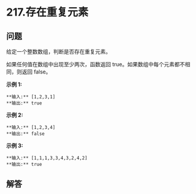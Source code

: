 # 217.存在重复元素

## 问题

给定一个整数数组，判断是否存在重复元素。

如果任何值在数组中出现至少两次，函数返回 true。如果数组中每个元素都不相同，则返回 false。

**示例 1:**

```
**输入:** [1,2,3,1]
**输出:** true
```

**示例 2:**

```
**输入:** [1,2,3,4]
**输出:** false
```

**示例 3:**

```
**输入:** [1,1,1,3,3,4,3,2,4,2]
**输出:** true
```



## 解答

